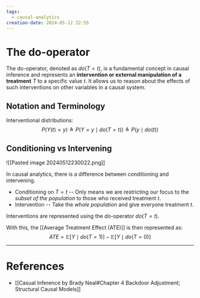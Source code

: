 ```yaml
---
tags:
  - causal-analytics
creation-date: 2024-05-12 22:55
---
```

# The do-operator

The do-operator, denoted as $do(T=t)$, is a fundamental concept in causal inference and represents an **intervention or external manipulation of a treatment** $T$ to a specific value $t$. It allows us to reason about the effects of such interventions on other variables in a causal system. 

## Notation and Terminology

Interventional distributions:
$$
P(Y(t)=y) \triangleq P(Y=y \mid do(T=t)) \triangleq P(y \mid do(t))
$$

## Conditioning vs Intervening

![[Pasted image 20240512230022.png]]

In causal analytics, there is a difference between conditioning and intervening. 
- Conditioning on $T=t$ -- Only means we are restricting our focus to the *subset of the population* to those who received treatment $t$.
- Intervention -- Take the *whole population* and give everyone treatment $t$. 

Interventions are represented using the *do*-operator $do(T=t)$.

With this, the [[Average Treatment Effect (ATE)]] is then represented as:
$$
ATE = \mathbb{E}[Y \mid do(T=1)] - \mathbb{E}[Y \mid do(T=0)]
$$



---
# References

- [[Casual Inference by Brady Neal#Chapter 4 Backdoor Adjustment; Structural Causal Models]]
